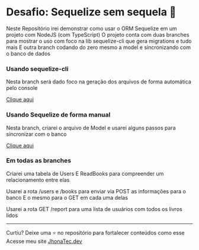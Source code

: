 # Desafio: Sequelize sem sequela 🤯

 Neste Repositório irei demonstrar como usar o ORM Sequelize em um projeto com NodeJS (com TypeScript)
 O projeto conta com duas branches para mostrar o uso com foco na lib sequelize-cli que gera migrations e tudo mais
 E outra branch codando do zero mesmo a model e sincronizando com o banco de dados

 ### Usando sequelize-cli
Nesta branch será dado foco na geração dos arquivos de forma automática pelo console

[Clique aqui](/tree/sequelize-cli)

### Usando Sequelize de forma manual
Nesta branch, criarei o arquivo de Model e usarei alguns passos para sincronizar com o banco

[Clique aqui](/tree/manual)

### Em todas as branches
Criarei uma tabela de Users
E ReadBooks para compreender um relacionamento entre elas

Usarei a rota /users e /books para enviar via POST as informações para o banco
E o mesmo para o GET em cada uma delas

Usarei a rota GET /report para uma lista de usuários com todos os livros lidos


---
Curtiu?
Deixe uma ⭐ no repositório para fortalecer conteúdos como esse
Acesse meu site [JhonaTec.dev](www.jhonatec.dev)
